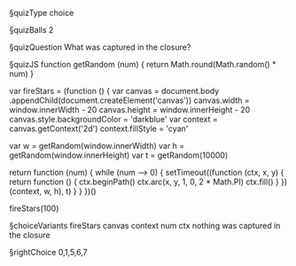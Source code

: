 §quizType
choice

§quizBalls
2

§quizQuestion
What was captured in the closure?



§quizJS
function getRandom (num) {
  return Math.round(Math.random() * num)
}

var fireStars = (function () {
  var canvas = document.body
    .appendChild(document.createElement('canvas'))
  canvas.width = window.innerWidth - 20
  canvas.height = window.innerHeight - 20
  canvas.style.backgroundColor = 'darkblue'
  var context = canvas.getContext('2d')
  context.fillStyle = 'cyan'

  var w = getRandom(window.innerWidth)
  var h = getRandom(window.innerHeight)
  var t = getRandom(10000)

  return function (num) {
    while (num --> 0) {
      setTimeout((function (ctx, x, y) {
        return function () {
          ctx.beginPath()
          ctx.arc(x, y, 1, 0, 2 * Math.PI)
          ctx.fill()
        }
      })(context, w, h), t)
    }
  }
})()

fireStars(100)



§choiceVariants
fireStars
canvas
context
num
ctx
nothing was captured in the closure


§rightChoice
0,1,5,6,7
